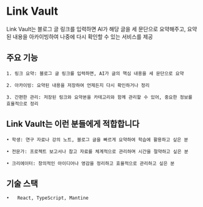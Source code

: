 # Link Vault

Link Vault는 블로그 글 링크를 입력하면 AI가 해당 글을 세 문단으로 요약해주고, 요약된 내용을 아카이빙하여 나중에 다시 확인할 수 있는 서비스를 제공

## 주요 기능

    1. 링크 요약: 블로그 글 링크를 입력하면, AI가 글의 핵심 내용을 세 문단으로 요약

    2. 아카이빙: 요약된 내용을 저장하여 언제든지 다시 확인하거나 정리

    3. 간편한 관리: 저장된 링크와 요약본을 카테고리와 함께 관리할 수 있어, 중요한 정보를 효율적으로 정리

## Link Vault는 이런 분들에게 적합합니다

    • 학생: 연구 자료나 강의 노트, 블로그 글을 빠르게 요약하여 학습에 활용하고 싶은 분

    • 전문가: 프로젝트 보고서나 참고 자료를 체계적으로 관리하며 시간을 절약하고 싶은 분

    • 크리에이터: 창의적인 아이디어나 영감을 정리하고 효율적으로 관리하고 싶은 분

## 기술 스택

    •	React, TypeScript, Mantine
